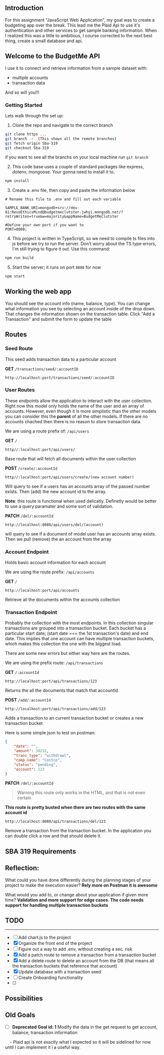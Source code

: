 ## Introduction

For this assignment "JavaScript Web Application", my goal was to create a budgeting app over the break. This lead me the Plaid Api to use it's authentication and other services to get sample banking information. When I realized this was a little to ambitious, I course corrected to the next best thing, create a small database and api.  

## Welcome to the BudgetMe API  

I use it to connect and retrieve information from a sample dataset with:
- multiple accounts
- transaction data

And so will you!!!

### Getting Started

Lets walk through the set up:

1. Clone the repo and navigate to the correct branch 

```bash
git clone https ... 
git branch -r  (This shows all the remote branches)
git fetch origin Sba-319
git checkout Sba-319
```
if you want to see all the branchs on your local machine run `git branch`

2. This code base uses a couple of standard packages like express, dotenv, mongoose. Your gonna need to install it to.

```bash
npm install
```

3. Create a .env file, then copy and paste the information below 

```.env
# Rename this file to .env and fill out each variable

SAMPLE_BANK_URI=mongodb+srv://dev-01:RevoEthicsMind@budgetmeclutster.jwhyi.mongodb.net/?retryWrites=true&w=majority&appName=BudgetMeClutster

#Define your own port if you want to
PORT=8080;
```

4. This project is written in TypeScript, so we need to compile ts files into js before we try to run the server. Don't worry about the TS type errors, I'm still trying to figure it out. Use this command:

```bash
npm run build
```

5. Start the server; it runs on port `8080` for now  

```bash
npm start
```

## Working the web app

You should see the account info (name, balance, type). You can change what information you see by selecting an account inside of the drop down. That changes the information shown on the transaction table. Click "Add a Transaction" and submit the form to update the table

## Routes

### Seed Route

This seed adds transaction data to a particular account 

**GET** `/transactions/seed/:accountID`

```
http://localhost:port/transactions/seed/:accountID
```


### User Routes 

These endpoints allow the application to interact with the user collection. Right now this model only holds the name of the user and an array of accounts. However, even though it is more simplistic than the other models you can consider this the **parent** of all the other models. If there are no accounts chached then there is no reason to store transaction data.

We are using a route prefix of: `/api/users`

**GET** `/` 

 ```
 http//:localhost:port/api/users/
 ```
Base route that will fetch all documents within the user collection

**POST** `/create/:accountId`

```
http//:localhost:port/api/users/create/(new account number)
```

Will query to see if a users has an accounts array of the passed number exists. Then (add) the new account id to the array.

**Note**: this route is functional when used delicatly. Definetly would be better to use a query paramater and some sort of validation. 

**PATCH** `/del/:accountId`

```
http://localhost:8080/api/users/del/(account)
```

will query to see if a document of model user has an accounts array exists. Then we pull (remove) the an account from the array

### Account Endpoint 

Holds basic account information for each account

We are using the route prefix: `/api/accounts`

**GET**  `/`
```
http://localhost:port/api/accounts
```
Retrieve all the documents within the accounts collection


### Transaction Endpoint

Probably the collection with the most endpoints. In this collection singular transactions are grouped into a transaction bucket. Each bucket has a particular start date; (start date === the 1st transaction's date) and end date. This implies that one account can have multiple transaction buckets, which makes this collection the one with the biggest load.

There are some new errors but either way here are the routes.


We are using the prefix route: `/api/transactions`

**GET** `/:accountId`

```
http://localhost:port/api/transactions/123
```

Returns the all the documents that match that accountId

**POST** `/add/:accountId`

```
http://localhost:port/api/transactions/add/123
```

Adds a transaction to an current transaction bucket or creates a new transaction bucket 

Here is some simple json to test on postman: 

```json
{
    "date": "",
    "amount": 30232, 
    "trans_type": "withdrawl",
    "comp_name": "Costco",
    "status": "pending",
    "account": 123
}
```

**PATCH** `/del/:accountId`

> Warning this route only works in the HTML, and that is not even certain

**This route is pretty busted when there are two routes with the same account id** 

```
http://localhost:8080/api/transactions/del/123
```

Remove a transaction from the transaction bucket. In the application you can double click a row and that should delete it. 


## SBA 319 Requirements



## Reflection:

What could you have done differently during the planning stages of your project to make the execution easier? **Rely more on Postman it is awesome**


What would you add to, or change about your application if given more time? **Validation and more support for edge cases. The code needs support for handling multiple transaction buckets**

  
  

## TODO
---
- [ ] Add chart.js to the project
- [X] Organize the front end of the project
- [ ] Figure out a way to add .env, without creating a sec. risk
- [X] Add a patch route to remove a transaction from a transaction bucket
- [X] Add a delete route to delete an account from the DB (that means all the transaction buckets that reference that account)  
- [X] Update database with a transaction seed 
- [ ] Create Onboarding functionality 
- [ ] 

  
  

## Possibilities



  

## Old Goals

  

- [ ] **Deprecated Goal id: 1** Modify the data in the get request to get account, balance, transaction information

    - Plaid api is not exactly what I expected so it will be sidelined for now until I can implement it i a useful way.

